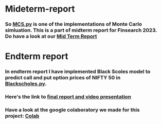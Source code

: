 # Mideterm-report
### So [MCS.py](https://github.com/ShahuPatil07/Finsearch-Option-Pricing-Models-and-their-Accuracy/blob/main/MCS.py) is one of the implementations of Monte Carlo simluation. This is a part of midterm report for Finsearch 2023. Do have a look at our [Mid Term Report](https://drive.google.com/drive/folders/1_CeFRzw-i9hsAioav2wxEi363JfMvAv4)
# Endterm report
### In endterm report I have implemented Black Scoles model to predict call and put option prices of NIFTY 50 in [Blackscholes.py](https://github.com/ShahuPatil07/Finsearch-Option-Pricing-Models-and-their-Accuracy/blob/main/Blackscholes.py). 
###  Here's the link to [final report and video presentation](https://drive.google.com/drive/u/0/folders/1K7p6bVFu5VdYV2dYKYoejnb3-FQI8w0w)
###  Have a look at the google colaboratory we made for this project: [Colab](https://colab.research.google.com/drive/1lKAbRpI8oeBiDLzZHNb9_UWzdZYPNPjh#)
